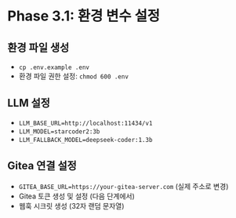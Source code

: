 # Phase 3.1: 환경 변수 설정

## 환경 파일 생성
- `cp .env.example .env`
- 환경 파일 권한 설정: `chmod 600 .env`

## LLM 설정
- `LLM_BASE_URL=http://localhost:11434/v1`
- `LLM_MODEL=starcoder2:3b`
- `LLM_FALLBACK_MODEL=deepseek-coder:1.3b`

## Gitea 연결 설정
- `GITEA_BASE_URL=https://your-gitea-server.com` (실제 주소로 변경)
- Gitea 토큰 생성 및 설정 (다음 단계에서)
- 웹훅 시크릿 생성 (32자 랜덤 문자열)
